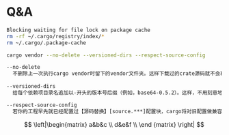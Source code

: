 # Q&A

``` bash
Blocking waiting for file lock on package cache
rm -rf ~/.cargo/registry/index/* 
rm ~/.cargo/.package-cache
```

``` bash
cargo vendor --no-delete --versioned-dirs --respect-source-config

--no-delete
  不删除上一次执行cargo vendor时留下的vendor文件夹。这样下载过的crate源码就不会再重新下载了。
  
--versioned-dirs
  给每个依赖项目录名追加以-开头的版本号后缀（例如，base64-0.5.2）。这样，不用刻意地浏览每个依赖项的Cargo.toml文件，便可知晓它们的版本信息。

--respect-source-config
  若你的工程早先就已经配置过【源码替换】[source.***]配置块，cargo将对旧配置做兼容处理。否则，旧配置就会被无视了。

```

$$
\left|\begin{matrix}
a&b&c \\
d&e&f \\
\end {matrix} \right|
$$

